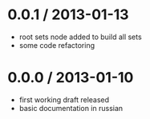 0.0.1 / 2013-01-13
==================

  * root sets node added to build all sets
  * some code refactoring

0.0.0 / 2013-01-10
==================

  * first working draft released
  * basic documentation in russian

